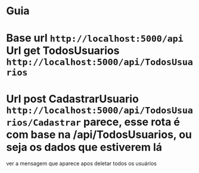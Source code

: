 # Guia

Base url `http://localhost:5000/api`
Url get TodosUsuarios `http://localhost:5000/api/TodosUsuarios`
=======================================================================
Url post CadastrarUsuario `http://localhost:5000/api/TodosUsuarios/Cadastrar`
parece, esse rota é com base na /api/TodosUsuarios, ou seja os dados que estiverem lá
=======================================================================


ver a mensagem que aparece apos deletar todos os usuários 